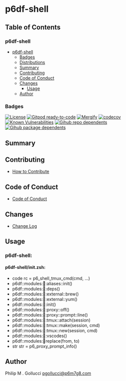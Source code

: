 # p6df-shell

## Table of Contents


### p6df-shell
- [p6df-shell](#p6df-shell)
  - [Badges](#badges)
  - [Distributions](#distributions)
  - [Summary](#summary)
  - [Contributing](#contributing)
  - [Code of Conduct](#code-of-conduct)
  - [Changes](#changes)
    - [Usage](#usage)
  - [Author](#author)

### Badges

[![License](https://img.shields.io/badge/License-Apache%202.0-yellowgreen.svg)](https://opensource.org/licenses/Apache-2.0)
[![Gitpod ready-to-code](https://img.shields.io/badge/Gitpod-ready--to--code-blue?logo=gitpod)](https://gitpod.io/#https://github.com/p6m7g8/p6df-shell)
[![Mergify](https://img.shields.io/endpoint.svg?url=https://gh.mergify.io/badges/p6m7g8/p6df-shell/&style=flat)](https://mergify.io)
[![codecov](https://codecov.io/gh/p6m7g8/p6df-shell/branch/master/graph/badge.svg?token=14Yj1fZbew)](https://codecov.io/gh/p6m7g8/p6df-shell)
[![Known Vulnerabilities](https://snyk.io/test/github/p6m7g8/p6df-shell/badge.svg?targetFile=package.json)](https://snyk.io/test/github/p6m7g8/p6df-shell?targetFile=package.json)
[![Gihub repo dependents](https://badgen.net/github/dependents-repo/p6m7g8/p6df-shell)](https://github.com/p6m7g8/p6df-shell/network/dependents?dependent_type=REPOSITORY)
[![Gihub package dependents](https://badgen.net/github/dependents-pkg/p6m7g8/p6df-shell)](https://github.com/p6m7g8/p6df-shell/network/dependents?dependent_type=PACKAGE)

## Summary

## Contributing

- [How to Contribute](CONTRIBUTING.md)

## Code of Conduct

- [Code of Conduct](https://github.com/p6m7g8/.github/blob/master/CODE_OF_CONDUCT.md)

## Changes

- [Change Log](CHANGELOG.md)

## Usage

### p6df-shell:

#### p6df-shell/init.zsh:

- code rc = p6_shell_tmux_cmd(cmd, ...)
- p6df::modules::shell::aliases::init()
- p6df::modules::shell::deps()
- p6df::modules::shell::external::brew()
- p6df::modules::shell::external::yum()
- p6df::modules::shell::init()
- p6df::modules::shell::proxy::off()
- p6df::modules::shell::proxy::prompt::line()
- p6df::modules::shell::tmux::attach(session)
- p6df::modules::shell::tmux::make(session, cmd)
- p6df::modules::shell::tmux::new(session, cmd)
- p6df::modules::shell::vscodes()
- p6df::modules::shell:replace(from, to)
- str str = p6_proxy_prompt_info()



## Author

Philip M . Gollucci <pgollucci@p6m7g8.com>
